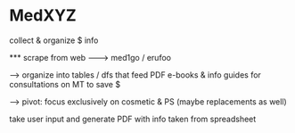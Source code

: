 # MedXYZ
collect &amp; organize $ info 


*** scrape from web ---> med1go / erufoo

--> organize into tables / dfs that feed PDF e-books & info guides for consultations on MT to save $

--> pivot: focus exclusively on cosmetic & PS (maybe replacements as well)

take user input and generate PDF with info taken from spreadsheet

